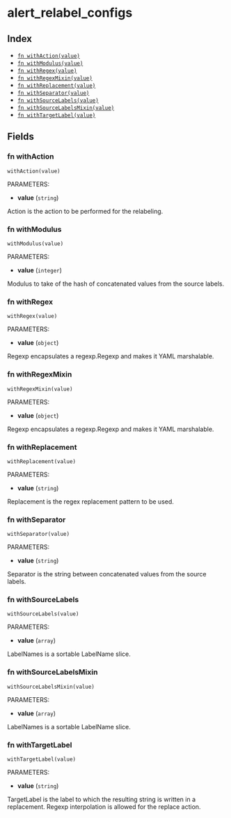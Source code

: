 # alert_relabel_configs



## Index

* [`fn withAction(value)`](#fn-withaction)
* [`fn withModulus(value)`](#fn-withmodulus)
* [`fn withRegex(value)`](#fn-withregex)
* [`fn withRegexMixin(value)`](#fn-withregexmixin)
* [`fn withReplacement(value)`](#fn-withreplacement)
* [`fn withSeparator(value)`](#fn-withseparator)
* [`fn withSourceLabels(value)`](#fn-withsourcelabels)
* [`fn withSourceLabelsMixin(value)`](#fn-withsourcelabelsmixin)
* [`fn withTargetLabel(value)`](#fn-withtargetlabel)

## Fields

### fn withAction

```jsonnet
withAction(value)
```

PARAMETERS:

* **value** (`string`)

Action is the action to be performed for the relabeling.
### fn withModulus

```jsonnet
withModulus(value)
```

PARAMETERS:

* **value** (`integer`)

Modulus to take of the hash of concatenated values from the source labels.
### fn withRegex

```jsonnet
withRegex(value)
```

PARAMETERS:

* **value** (`object`)

Regexp encapsulates a regexp.Regexp and makes it YAML marshalable.
### fn withRegexMixin

```jsonnet
withRegexMixin(value)
```

PARAMETERS:

* **value** (`object`)

Regexp encapsulates a regexp.Regexp and makes it YAML marshalable.
### fn withReplacement

```jsonnet
withReplacement(value)
```

PARAMETERS:

* **value** (`string`)

Replacement is the regex replacement pattern to be used.
### fn withSeparator

```jsonnet
withSeparator(value)
```

PARAMETERS:

* **value** (`string`)

Separator is the string between concatenated values from the source labels.
### fn withSourceLabels

```jsonnet
withSourceLabels(value)
```

PARAMETERS:

* **value** (`array`)

LabelNames is a sortable LabelName slice.
### fn withSourceLabelsMixin

```jsonnet
withSourceLabelsMixin(value)
```

PARAMETERS:

* **value** (`array`)

LabelNames is a sortable LabelName slice.
### fn withTargetLabel

```jsonnet
withTargetLabel(value)
```

PARAMETERS:

* **value** (`string`)

TargetLabel is the label to which the resulting string is written in a replacement.
Regexp interpolation is allowed for the replace action.